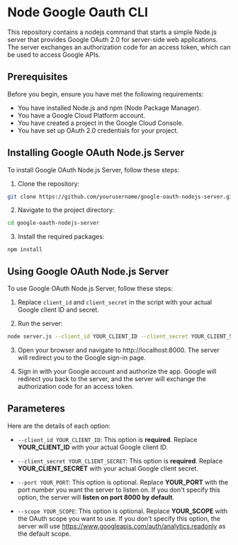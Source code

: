 # Node Google Oauth CLI

This repository contains a nodejs command that starts a simple Node.js server that provides Google OAuth 2.0 for server-side web applications. The server exchanges an authorization code for an access token, which can be used to access Google APIs.

## Prerequisites

Before you begin, ensure you have met the following requirements:

* You have installed Node.js and npm (Node Package Manager).
* You have a Google Cloud Platform account.
* You have created a project in the Google Cloud Console.
* You have set up OAuth 2.0 credentials for your project.

## Installing Google OAuth Node.js Server

To install Google OAuth Node.js Server, follow these steps:

1. Clone the repository:

```bash
git clone https://github.com/yourusername/google-oauth-nodejs-server.git
```

2. Navigate to the project directory:

```bash
cd google-oauth-nodejs-server
```

3. Install the required packages:

```
npm install
```
## Using Google OAuth Node.js Server

To use Google OAuth Node.js Server, follow these steps:

1. Replace `client_id` and `client_secret` in the script with your actual Google client ID and secret.

2. Run the server:

```bash
node server.js --client_id YOUR_CLIENT_ID --client_secret YOUR_CLIENT_SECRET
```

3. Open your browser and navigate to http://localhost:8000. The server will redirect you to the Google sign-in page.

4. Sign in with your Google account and authorize the app. Google will redirect you back to the server, and the server will exchange the authorization code for an access token.

## Parameteres

Here are the details of each option:

* `--client_id YOUR_CLIENT_ID`: This option is **required**. Replace **YOUR_CLIENT_ID** with your actual Google client ID.

* `--client_secret YOUR_CLIENT_SECRET`: This option is **required**. Replace **YOUR_CLIENT_SECRET** with your actual Google client secret.

* `--port YOUR_PORT`: This option is optional. Replace **YOUR_PORT** with the port number you want the server to listen on. If you don't specify this option, the server will **listen on port 8000 by default**.

* `--scope YOUR_SCOPE`: This option is optional. Replace **YOUR_SCOPE** with the OAuth scope you want to use. If you don't specify this option, the server will use https://www.googleapis.com/auth/analytics.readonly as the default scope.

